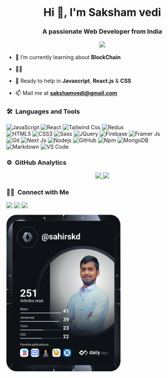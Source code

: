 <h1 align="center">Hi 👋, I'm Saksham vedi </h1>
<h3 align="center">A passionate Web Developer from India</h3>
	
<p align="center">
  <img src="https://komarev.com/ghpvc/?username=sahirskd&color=blueviolet&style=flat">
</p>


- 🌱 I’m currently learning about **BlockChain**

- 👨‍💻 

- 💬 Ready to help in **Javascript**, **React.js** & **CSS**

- 📫 Mail me at **sakshamvedi@gmail.com**

	
### 🛠 &nbsp;Languages and Tools

![JavaScript](https://img.shields.io/badge/-JavaScript-%23F7DF1C?style=for-the-badge&logo=javascript&logoColor=000000&labelColor=%23F7DF1C&color=%23FFCE5A)
![React](https://img.shields.io/badge/-React-61DAFB?style=for-the-badge&logo=react&logoColor=ffffff)
![Tailwind Css](https://img.shields.io/badge/Tailwind_CSS-38B2AC?style=for-the-badge&logo=tailwind-css&logoColor=white)
![Redux](https://img.shields.io/badge/Redux-000000?style=for-the-badge&logo=Redux&logoColor=white)
<br>
![HTML5](https://img.shields.io/badge/-HTML5-%23E44D27?style=for-the-badge&logo=html5&logoColor=ffffff)
![CSS3](https://img.shields.io/badge/-CSS3-%231572B6?style=for-the-badge&logo=css3)
![Sass](https://img.shields.io/badge/-Sass-%23CC6699?style=for-the-badge&logo=sass&logoColor=ffffff)
![JQuery](https://img.shields.io/badge/jQuery-0769AD?style=for-the-badge&logo=jquery&logoColor=white)
![Firebase](https://img.shields.io/badge/-Firebase-FFCA28?style=for-the-badge&logo=firebase&logoColor=ffffff)
![Framer Js](https://img.shields.io/badge/Framer%20Js-000000?style=for-the-badge&logo=Framer&logoColor=white)
<br>
![Git](https://img.shields.io/badge/-Git-%23F05032?style=for-the-badge&logo=git&logoColor=%23ffffff)
![Next Js](https://img.shields.io/badge/nextjs-000000?style=for-the-badge&logo=Next.js&logoColor=white)
![Nodejs](https://img.shields.io/badge/-Nodejs-339933?style=for-the-badge&logo=Node.js&logoColor=ffffff)
![GitHub](https://img.shields.io/badge/-GitHub-181717?style=for-the-badge&logo=github)
![Npm](https://img.shields.io/badge/-npm-CB3837?style=for-the-badge&logo=npm)
![MongoDB](https://img.shields.io/badge/MongoDB-4EA94B?style=for-the-badge&logo=mongodb&logoColor=white)
<br>
![Markdown](https://img.shields.io/badge/Markdown-000000?style=for-the-badge&logo=markdown&logoColor=white)
![VS Code](http://img.shields.io/badge/-VS%20Code-007ACC?style=for-the-badge&logo=visual-studio-code&logoColor=ffffff)
<br/>

### ⚙️ &nbsp;GitHub Analytics

<p align="center">
<a href="https://github.com/sahirskd">
  <img height="180em" src="https://github-readme-stats-eight-theta.vercel.app/api?username=sahirskd&show_icons=true&theme=algolia&include_all_commits=true&count_private=true"/>
  <img height="180em" src="https://github-readme-stats-eight-theta.vercel.app/api/top-langs/?username=sahirskd&layout=compact&langs_count=8&theme=algolia"/>
</a>
</p>

### 🤝🏻 &nbsp;Connect with Me

<p>
<!-- <a href="https://www.vivek9patel.com"><img src="https://img.shields.io/badge/-adityavsingh.com-3423A6?style=for-the-badge&logo=Google-Chrome&logoColor=white"/></a> -->
<a href="https://www.linkedin.com/in/sahir-khan-8b38aa193/"><img src="https://img.shields.io/badge/-Sahir%20khan-0077B5?style=flat&logo=Linkedin&logoColor=white"/></a>
<a href="mailto:sahirskd@gmail.com"><img src="https://img.shields.io/badge/-sahirskd@gmail.com-D14836?style=flat&logo=Gmail&logoColor=white"/></a>
<a href="https://wa.me/+919318374921"><img src="https://img.shields.io/badge/-Whatsapp-Whatsapp?style=for-the-badge&logo=WhatsApp&logoColor=white&style=flat"/></a>
</p>

<img src="https://github.com/sahirskd/sahirskd/blob/main/devcard.svg" width="300" alt="Sahir khan"/>

